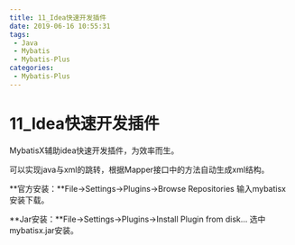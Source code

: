 ```yaml
---
title: 11_Idea快速开发插件
date: 2019-06-16 ‏‎‏‎10:55:31
tags: 
 - Java
 - Mybatis
 - Mybatis-Plus
categories:
 - Mybatis-Plus
---
```


# 11_Idea快速开发插件

MybatisX辅助idea快速开发插件，为效率而生。

可以实现java与xml的跳转，根据Mapper接口中的方法自动生成xml结构。

**官方安装：**File->Settings->Plugins->Browse Repositories 输入mybatisx安装下载。

**Jar安装：**File->Settings->Plugins->Install Plugin from disk... 选中mybatisx.jar安装。